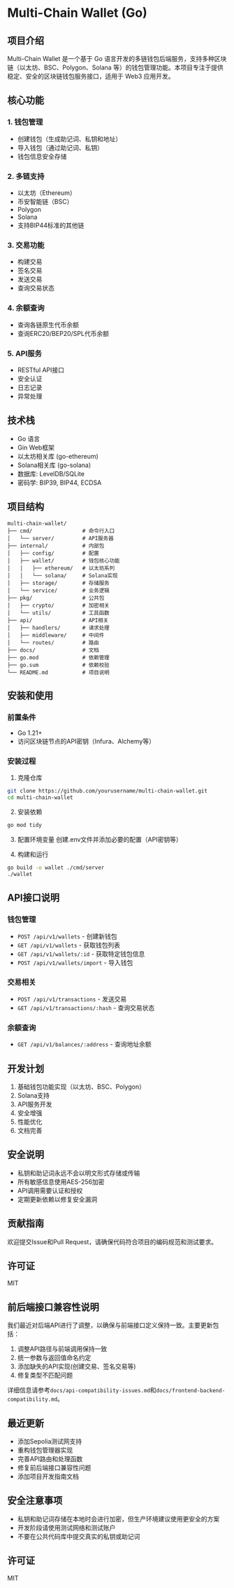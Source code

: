 # Multi-Chain Wallet (Go)

## 项目介绍
Multi-Chain Wallet 是一个基于 Go 语言开发的多链钱包后端服务，支持多种区块链（以太坊、BSC、Polygon、Solana 等）的钱包管理功能。本项目专注于提供稳定、安全的区块链钱包服务接口，适用于 Web3 应用开发。

## 核心功能

### 1. 钱包管理
- 创建钱包（生成助记词、私钥和地址）
- 导入钱包（通过助记词、私钥）
- 钱包信息安全存储

### 2. 多链支持
- 以太坊（Ethereum）
- 币安智能链（BSC）
- Polygon
- Solana
- 支持BIP44标准的其他链

### 3. 交易功能
- 构建交易
- 签名交易
- 发送交易
- 查询交易状态

### 4. 余额查询
- 查询各链原生代币余额
- 查询ERC20/BEP20/SPL代币余额

### 5. API服务
- RESTful API接口
- 安全认证
- 日志记录
- 异常处理

## 技术栈
- Go 语言
- Gin Web框架
- 以太坊相关库 (go-ethereum)
- Solana相关库 (go-solana)
- 数据库: LevelDB/SQLite
- 密码学: BIP39, BIP44, ECDSA

## 项目结构
```
multi-chain-wallet/
├── cmd/                # 命令行入口
│   └── server/         # API服务器
├── internal/           # 内部包
│   ├── config/         # 配置
│   ├── wallet/         # 钱包核心功能
│   │   ├── ethereum/   # 以太坊系列
│   │   └── solana/     # Solana实现
│   ├── storage/        # 存储服务
│   └── service/        # 业务逻辑
├── pkg/                # 公共包
│   ├── crypto/         # 加密相关
│   └── utils/          # 工具函数
├── api/                # API相关
│   ├── handlers/       # 请求处理
│   ├── middleware/     # 中间件
│   └── routes/         # 路由
├── docs/               # 文档
├── go.mod              # 依赖管理
├── go.sum              # 依赖校验
└── README.md           # 项目说明
```

## 安装和使用

### 前置条件
- Go 1.21+
- 访问区块链节点的API密钥（Infura、Alchemy等）

### 安装过程
1. 克隆仓库
```bash
git clone https://github.com/yourusername/multi-chain-wallet.git
cd multi-chain-wallet
```

2. 安装依赖
```bash
go mod tidy
```

3. 配置环境变量
创建.env文件并添加必要的配置（API密钥等）

4. 构建和运行
```bash
go build -o wallet ./cmd/server
./wallet
```

## API接口说明

### 钱包管理
- `POST /api/v1/wallets` - 创建新钱包
- `GET /api/v1/wallets` - 获取钱包列表
- `GET /api/v1/wallets/:id` - 获取特定钱包信息
- `POST /api/v1/wallets/import` - 导入钱包

### 交易相关
- `POST /api/v1/transactions` - 发送交易
- `GET /api/v1/transactions/:hash` - 查询交易状态

### 余额查询
- `GET /api/v1/balances/:address` - 查询地址余额

## 开发计划
1. 基础钱包功能实现（以太坊、BSC、Polygon）
2. Solana支持
3. API服务开发
4. 安全增强
5. 性能优化
6. 文档完善

## 安全说明
- 私钥和助记词永远不会以明文形式存储或传输
- 所有敏感信息使用AES-256加密
- API调用需要认证和授权
- 定期更新依赖以修复安全漏洞

## 贡献指南
欢迎提交Issue和Pull Request，请确保代码符合项目的编码规范和测试要求。

## 许可证
MIT 

## 前后端接口兼容性说明

我们最近对后端API进行了调整，以确保与前端接口定义保持一致。主要更新包括：

1. 调整API路径与前端调用保持一致
2. 统一参数与返回值命名约定
3. 添加缺失的API实现(创建交易、签名交易等)
4. 修复类型不匹配问题

详细信息请参考`docs/api-compatibility-issues.md`和`docs/frontend-backend-compatibility.md`。

## 最近更新

- 添加Sepolia测试网支持
- 重构钱包管理器实现
- 完善API路由和处理函数
- 修复前后端接口兼容性问题
- 添加项目开发指南文档

## 安全注意事项

- 私钥和助记词存储在本地时会进行加密，但生产环境建议使用更安全的方案
- 开发阶段请使用测试网络和测试账户
- 不要在公共代码库中提交真实的私钥或助记词

## 许可证
MIT 